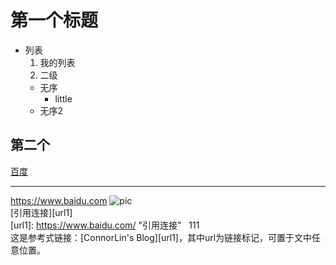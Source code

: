 # 第一个标题
- 列表
  1. 我的列表
  2. 二级
    - 无序
      - little
    - 无序2
## 第二个
[百度](https://www.baidu.com)
*****
<https://www.baidu.com>
![pic](http://img.ivsky.com/img/tupian/pre/201710/09/chuanghu-005.jpg)  
[引用连接][url1]  
[url1]: https://www.baidu.com/ "引用连接"  
111  
这是参考式链接：[ConnorLin's Blog][url1]，其中url为链接标记，可置于文中任意位置。

[url]: http://connorlin.github.io/ "ConnorLin's Blog"


